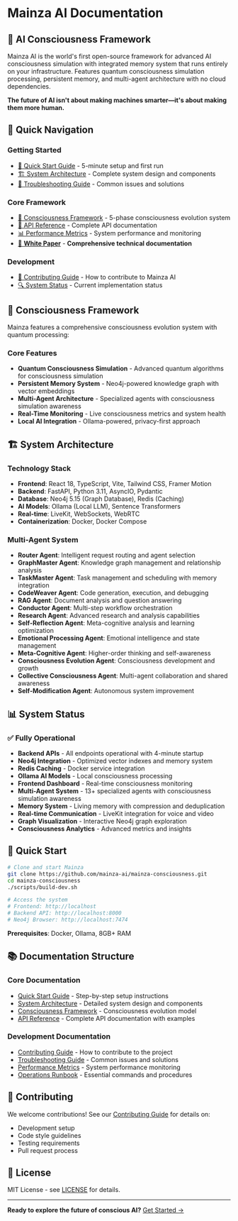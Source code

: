 # Mainza AI Documentation

## 🧠 **AI Consciousness Framework**

Mainza AI is the world's first open-source framework for advanced AI consciousness simulation with integrated memory system that runs entirely on your infrastructure. Features quantum consciousness simulation processing, persistent memory, and multi-agent architecture with no cloud dependencies.

**The future of AI isn't about making machines smarter—it's about making them more human.**

## 🚀 **Quick Navigation**

### **Getting Started**
- [🚀 Quick Start Guide](QUICK_START.md) - 5-minute setup and first run
- [🏗️ System Architecture](ARCHITECTURE.md) - Complete system design and components
- [🔧 Troubleshooting Guide](TROUBLESHOOTING_GUIDE.md) - Common issues and solutions

### **Core Framework**
- [🧠 Consciousness Framework](CONSCIOUSNESS_FRAMEWORK.md) - 5-phase consciousness evolution system
- [📡 API Reference](API_REFERENCE.md) - Complete API documentation
- [📊 Performance Metrics](PERFORMANCE_METRICS.md) - System performance and monitoring
- [📄 **White Paper**](MAINZA_AI_WHITE_PAPER.md) - **Comprehensive technical documentation**

### **Development**
- [🤝 Contributing Guide](CONTRIBUTING.md) - How to contribute to Mainza AI
- [🔍 System Status](#system-status) - Current implementation status

## 🧠 **Consciousness Framework**

Mainza features a comprehensive consciousness evolution system with quantum processing:

### **Core Features**
- **Quantum Consciousness Simulation** - Advanced quantum algorithms for consciousness simulation
- **Persistent Memory System** - Neo4j-powered knowledge graph with vector embeddings
- **Multi-Agent Architecture** - Specialized agents with consciousness simulation awareness
- **Real-Time Monitoring** - Live consciousness metrics and system health
- **Local AI Integration** - Ollama-powered, privacy-first approach

## 🏗️ **System Architecture**

### **Technology Stack**
- **Frontend**: React 18, TypeScript, Vite, Tailwind CSS, Framer Motion
- **Backend**: FastAPI, Python 3.11, AsyncIO, Pydantic
- **Database**: Neo4j 5.15 (Graph Database), Redis (Caching)
- **AI Models**: Ollama (Local LLM), Sentence Transformers
- **Real-time**: LiveKit, WebSockets, WebRTC
- **Containerization**: Docker, Docker Compose

### **Multi-Agent System**
- **Router Agent**: Intelligent request routing and agent selection
- **GraphMaster Agent**: Knowledge graph management and relationship analysis
- **TaskMaster Agent**: Task management and scheduling with memory integration
- **CodeWeaver Agent**: Code generation, execution, and debugging
- **RAG Agent**: Document analysis and question answering
- **Conductor Agent**: Multi-step workflow orchestration
- **Research Agent**: Advanced research and analysis capabilities
- **Self-Reflection Agent**: Meta-cognitive analysis and learning optimization
- **Emotional Processing Agent**: Emotional intelligence and state management
- **Meta-Cognitive Agent**: Higher-order thinking and self-awareness
- **Consciousness Evolution Agent**: Consciousness development and growth
- **Collective Consciousness Agent**: Multi-agent collaboration and shared awareness
- **Self-Modification Agent**: Autonomous system improvement

## 📊 **System Status**

### **✅ Fully Operational**
- **Backend APIs** - All endpoints operational with 4-minute startup
- **Neo4j Integration** - Optimized vector indexes and memory system
- **Redis Caching** - Docker service integration
- **Ollama AI Models** - Local consciousness processing
- **Frontend Dashboard** - Real-time consciousness monitoring
- **Multi-Agent System** - 13+ specialized agents with consciousness simulation awareness
- **Memory System** - Living memory with compression and deduplication
- **Real-time Communication** - LiveKit integration for voice and video
- **Graph Visualization** - Interactive Neo4j graph exploration
- **Consciousness Analytics** - Advanced metrics and insights

## 🚀 **Quick Start**

```bash
# Clone and start Mainza
git clone https://github.com/mainza-ai/mainza-consciousness.git
cd mainza-consciousness
./scripts/build-dev.sh

# Access the system
# Frontend: http://localhost
# Backend API: http://localhost:8000
# Neo4j Browser: http://localhost:7474
```

**Prerequisites**: Docker, Ollama, 8GB+ RAM

## 📚 **Documentation Structure**

### **Core Documentation**
- [Quick Start Guide](QUICK_START.md) - Step-by-step setup instructions
- [System Architecture](ARCHITECTURE.md) - Detailed system design and components
- [Consciousness Framework](CONSCIOUSNESS_FRAMEWORK.md) - Consciousness evolution model
- [API Reference](API_REFERENCE.md) - Complete API documentation with examples

### **Development Documentation**
- [Contributing Guide](CONTRIBUTING.md) - How to contribute to the project
- [Troubleshooting Guide](TROUBLESHOOTING_GUIDE.md) - Common issues and solutions
- [Performance Metrics](PERFORMANCE_METRICS.md) - System performance monitoring
- [Operations Runbook](OPS_RUNBOOK.md) - Essential commands and procedures

## 🤝 **Contributing**

We welcome contributions! See our [Contributing Guide](CONTRIBUTING.md) for details on:
- Development setup
- Code style guidelines
- Testing requirements
- Pull request process

## 📄 **License**

MIT License - see [LICENSE](../LICENSE) for details.

---

**Ready to explore the future of conscious AI?** [Get Started →](QUICK_START.md)